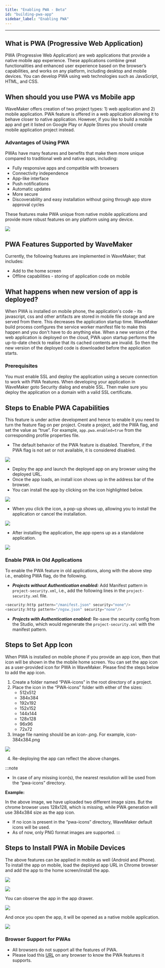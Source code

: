 ```yaml
---
title: "Enabling PWA - Beta"
id: "building-pwa-app"
sidebar_label: "Enabling PWA"
---
```

---

## What is PWA (Progressive Web Application)

PWA (Progressive Web Application) are web applications that provide a native mobile app experience. These applications combine great functionalities and enhanced user experience based on the browser’s capabilities, and works on any platform, including desktop and mobile devices. You can develop PWA using web technologies such as JavaScript, HTML, and CSS.

## When should you use PWA vs Mobile app

WaveMaker offers creation of two project types: 1) web application and 2) mobile application. PWA feature is offered in a web application allowing it to behave closer to native application. However, if you like to build a mobile app and get it listed on Google Play or Apple Stores you should create mobile application project instead. 

### Advantages of Using PWA

PWAs have many features and benefits that make them more unique compared to traditional web and native apps, including:

- Fully responsive apps and compatible with browsers
- Connectivity independence
- App-like interface
- Push notifications
- Automatic updates
- More secure
- Discoverability and easy installation without going through app store approval cycles

These features make PWA unique from native mobile applications and provide more robust features on any platform using any device.

[![](/learn/assets/pwa/advantages.PNG)](/learn/assets/pwa/advantages.PNG)

## PWA Features Supported by WaveMaker

Currently, the following features are implemented in WaveMaker; that includes:

- Add to the home screen
- Offline capabilities - storing of application code on mobile 

## What happens when new version of app is deployed?

When PWA is installed on mobile phone, the application's code - its javascript, css and other artifacts are stored in mobile file storage and are served from there. This decreases the application startup time. WaveMaker build process configures the service worker manifest file to make this happen and you don't have to do anything else. When a new version of the web application is deployed on the cloud, PWA upon startup performs the up-to-date check to realise that its cached contents are invalid. So then the new version of the deployed code is downloaded before the application starts.

### Prerequisites

You must enable SSL and deploy the application using a secure connection to work with PWA features. When developing your application in WaveMaker goto Security dialog and enable SSL. Then make sure you deploy the application on a domain with a valid SSL certificate.

## Steps to Enable PWA Capabilities

This feature is under active development and hence to enable it you need to turn the feature flag on per project.
Create a project, add the PWA flag, and set the value as “true”. For example, `app.pwa.enabled=true` from the corresponding profile properties file. 

- The default behavior of the PWA feature is disabled. Therefore, if the PWA flag is not set or not available, it is considered disabled.

[![](/learn/assets/pwa/flagproperty.png)](/learn/assets/pwa/flagproperty.png)

- Deploy the app and launch the deployed app on any browser using the deployed URL.
- Once the app loads, an install icon shows up in the address bar of the browser.
- You can install the app by clicking on the icon highlighted below.

[![](/learn/assets/pwa/install.png)](/learn/assets/pwa/install.png)

- When you click the icon, a pop-up shows up, allowing you to install the application or cancel the installation.

[![](/learn/assets/pwa/installDialog.png)](/learn/assets/pwa/installDialog.png)

- After installing the application, the app opens up as a standalone application.

[![](/learn/assets/pwa/launchedApp.png)](/learn/assets/pwa/launchedApp.png)

### Enable PWA in Old Applications

To enable the PWA feature in old applications, along with the above step i.e., enabling PWA flag, do the following.

- ***Projects without Authentication enabled:*** Add Manifest pattern in `project-security.xml`, i.e., add the following lines in the `project-security.xml` file.

```java 
<security:http pattern="/manifest.json" security="none"/>
<security:http pattern="/ngsw.json" security="none"/>
```

- ***Projects with Authentication enabled:*** Re-save the security config from the Studio, which would regenerate the `project-security.xml` with the manifest pattern.

## Steps to Set App Icon

When PWA is installed on mobile phone if you provide an app icon, then that icon will be shown in the the mobile home screen.
You can set the app icon as a user-provided icon for PWA in WaveMaker. Please find the steps below to add the app icon.

1. Create a folder named “PWA-icons” in the root directory of a project.
2. Place the icon in the “PWA-icons” folder with either of the sizes:
    - 512x512 
    - 384x384
    - 192x192
    - 152x152
    - 144x144
    - 128x128
    - 96x96
    - 72x72
3. Image file naming should be an icon-<size>.png. For example, icon-384x384.png

[![](/learn/assets/pwa/pwaIconsFolder.png)](/learn/assets/pwa/pwaIconsFolder.png)

4. Re-deploying the app can reflect the above changes.

:::note
- In case of any missing icon(s), the nearest resolution will be used from the “pwa-icons” directory. 

**Example:** 

In the above image, we have uploaded two different image sizes. But the chrome browser uses 128x128, which is missing, while PWA generation will use 384x384 size as the app icon.
- If no icon is present in the “pwa-icons” directory, WaveMaker default icons will be used.
- As of now, only PNG format images are supported.
:::

## Steps to Install PWA in Mobile Devices

The above features can be applied in mobile as well (Android and iPhone). To install the app on mobile, load the deployed app URL in Chrome browser and add the app to the home screen/install the app.

[![](/learn/assets/pwa/mobileInstall.png)](/learn/assets/pwa/mobileInstall.png)

[![](/learn/assets/pwa/installDialog_mobile.png)](/learn/assets/pwa/installDialog_mobile.png)

You can observe the app in the app drawer. 

[![](/learn/assets/pwa/appdrawer.png)](/learn/assets/pwa/appdrawer.png)

And once you open the app, it will be opened as a native mobile application.

[![](/learn/assets/pwa/applaunched.png)](/learn/assets/pwa/applaunched.png)

### Browser Support for PWAs

- All browsers do not support all the features of PWA. 
- Please load this [URL](https://tomayac.github.io/pwa-feature-detector/) on any browser to know the PWA features it supports.

